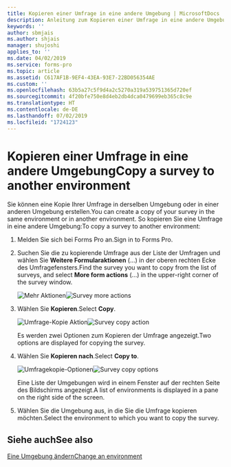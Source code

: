 ```yaml
---
title: Kopieren einer Umfrage in eine andere Umgebung | MicrosoftDocs
description: Anleitung zum Kopieren einer Umfrage in eine andere Umgebung in Microsoft Forms Pro.
keywords: ''
author: sbmjais
ms.author: shjais
manager: shujoshi
applies_to: ''
ms.date: 04/02/2019
ms.service: forms-pro
ms.topic: article
ms.assetid: C617AF1B-9EF4-43EA-93E7-22BD056354AE
ms.custom: ''
ms.openlocfilehash: 63b5a27c5f9d4a2c5270a319a539751365d720ef
ms.sourcegitcommit: 4f20bfe750e8d4eb2db4dca0479699eb365c8c9e
ms.translationtype: HT
ms.contentlocale: de-DE
ms.lasthandoff: 07/02/2019
ms.locfileid: "1724123"
---
```

# <a name="copy-a-survey-to-another-environment"></a><span data-ttu-id="019ab-103">Kopieren einer Umfrage in eine andere Umgebung</span><span class="sxs-lookup"><span data-stu-id="019ab-103">Copy a survey to another environment</span></span>



<span data-ttu-id="019ab-104">Sie können eine Kopie Ihrer Umfrage in derselben Umgebung oder in einer anderen Umgebung erstellen.</span><span class="sxs-lookup"><span data-stu-id="019ab-104">You can create a copy of your survey in the same environment or in another environment.</span></span> <span data-ttu-id="019ab-105">So kopieren Sie eine Umfrage in eine andere Umgebung:</span><span class="sxs-lookup"><span data-stu-id="019ab-105">To copy a survey to another environment:</span></span>

1. <span data-ttu-id="019ab-106">Melden Sie sich bei Forms Pro an.</span><span class="sxs-lookup"><span data-stu-id="019ab-106">Sign in to Forms Pro.</span></span> 

2. <span data-ttu-id="019ab-107">Suchen Sie die zu kopierende Umfrage aus der Liste der Umfragen und wählen Sie **Weitere Formularaktionen** (...) in der oberen rechten Ecke des Umfragefensters.</span><span class="sxs-lookup"><span data-stu-id="019ab-107">Find the survey you want to copy from the list of surveys, and select **More form actions** (...) in the upper-right corner of the survey window.</span></span> 

    <span data-ttu-id="019ab-108">![Mehr Aktionen](media/survey-more-actions.png "Mehr Aktionen")</span><span class="sxs-lookup"><span data-stu-id="019ab-108">![Survey more actions](media/survey-more-actions.png "Survey more actions")</span></span>

3. <span data-ttu-id="019ab-109">Wählen Sie **Kopieren**.</span><span class="sxs-lookup"><span data-stu-id="019ab-109">Select **Copy**.</span></span>

    <span data-ttu-id="019ab-110">![Umfrage-Kopie Aktion](media/survey-copy.png "Umfrage-Kopie Aktion")</span><span class="sxs-lookup"><span data-stu-id="019ab-110">![Survey copy action](media/survey-copy.png "Survey copy action")</span></span>

    <span data-ttu-id="019ab-111">Es werden zwei Optionen zum Kopieren der Umfrage angezeigt.</span><span class="sxs-lookup"><span data-stu-id="019ab-111">Two options are displayed for copying the survey.</span></span>

4. <span data-ttu-id="019ab-112">Wählen Sie **Kopieren nach**.</span><span class="sxs-lookup"><span data-stu-id="019ab-112">Select **Copy to**.</span></span>

    <span data-ttu-id="019ab-113">![Umfragekopie-Optionen](media/survey-copy-options.png "Umfragekopie-Optionen")</span><span class="sxs-lookup"><span data-stu-id="019ab-113">![Survey copy options](media/survey-copy-options.png "Survey copy options")</span></span>

    <span data-ttu-id="019ab-114">Eine Liste der Umgebungen wird in einem Fenster auf der rechten Seite des Bildschirms angezeigt.</span><span class="sxs-lookup"><span data-stu-id="019ab-114">A list of environments is displayed in a pane on the right side of the screen.</span></span>

5. <span data-ttu-id="019ab-115">Wählen Sie die Umgebung aus, in die Sie die Umfrage kopieren möchten.</span><span class="sxs-lookup"><span data-stu-id="019ab-115">Select the environment to which you want to copy the survey.</span></span>

## <a name="see-also"></a><span data-ttu-id="019ab-116">Siehe auch</span><span class="sxs-lookup"><span data-stu-id="019ab-116">See also</span></span>

[<span data-ttu-id="019ab-117">Eine Umgebung ändern</span><span class="sxs-lookup"><span data-stu-id="019ab-117">Change an environment</span></span>](change-environment.md)